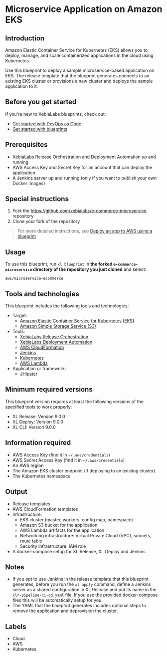# Microservice Application on Amazon EKS

## Introduction

Amazon Elastic Container Service for Kubernetes (EKS) allows you to deploy, manage, and scale containerized applications in the cloud using Kubernetes.

Use this blueprint to deploy a sample microservice-based application on EKS. The release template that the blueprint generates connects to an existing EKS cluster or provisions a new cluster and deploys the sample application to it.

## Before you get started

If you're new to XebiaLabs blueprints, check out:

* [Get started with DevOps as Code](https://docs.xebialabs.com/xl-release/concept/get-started-with-devops-as-code.html)
* [Get started with blueprints](https://docs.xebialabs.com/xl-release/concept/get-started-with-blueprints.html)

## Prerequisites

* XebiaLabs Release Orchestration and Deployment Automation up and running
* AWS Access Key and Secret Key for an account that can deploy the application
* A Jenkins server up and running (only if you want to publish your own Docker images)

## Special instructions

1. Fork the https://github.com/xebialabs/e-commerce-microservice repository
2. Clone your fork of the repository

> For more detailed instructions, see [Deploy an app to AWS using a blueprint](https://docs.xebialabs.com/v.9.0/xl-release/how-to/deploy-to-aws-using-blueprints)

## Usage

To use this blueprint, run `xl blueprint` in **the forked `e-commerce-microservice` directory of the repository you just cloned** and select:

```plain
aws/microservice-ecommerce
```

## Tools and technologies

This blueprint includes the following tools and technologies:

* Target:
  * [Amazon Elastic Container Service for Kubernetes (EKS)](https://aws.amazon.com/eks/)
  * [Amazon Simple Storage Service (S3)](https://aws.amazon.com/s3/)
* Tools:
  * [XebiaLabs Release Orchestration](https://xebialabs.com/products/xl-release/)
  * [XebiaLabs Deployment Automation](https://xebialabs.com/products/xl-deploy/)
  * [AWS CloudFormation](https://aws.amazon.com/cloudformation/)
  * [Jenkins](https://jenkins.io/)
  * [Kubernetes](https://kubernetes.io/)
  * [AWS Lambda](https://aws.amazon.com/lambda/)
* Application or framework:
  * [JHipster](https://github.com/xebialabs/e-commerce-microservice/)

## Minimum required versions

This blueprint version requires at least the following versions of the specified tools to work properly:

* XL Release: Version 9.0.0
* XL Deploy: Version 9.0.0
* XL CLI: Version 9.0.0

## Information required

* AWS Access Key (find it in `~/.aws/credentials`)
* AWS Secret Access Key (find it in `~/.aws/credentials`)
* An AWS region
* The Amazon EKS cluster endpoint (if deploying to an existing cluster)
* The Kubernetes namespace

## Output

* Release templates
* AWS CloudFormation templates
* Infrastructure:
  * EKS cluster (master, workers, config map, namespace)
  * Amazon S3 bucket for the application
  * AWS Lambda artifacts for the application
  * Networking infrastructure: Virtual Private Cloud (VPC), subnets, route table
  * Security infrastructure: IAM role
* A docker-compose setup for XL Release, XL Deploy and Jenkins

## Notes

* If you opt to use Jenkins in the release template that this blueprint generates, before you run the `xl apply` command, define a Jenkins server as a shared configuration in XL Release and put its name in the `xlr-pipeline-ci-cd.yaml` file. If you use the provided docker-compose files this will be automatically setup for you.
* The YAML that the blueprint generates includes optional steps to remove the application and deprovision the cluster.

## Labels

* Cloud
* AWS
* Kubernetes


